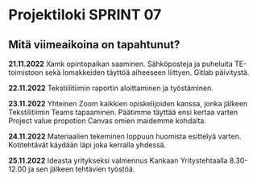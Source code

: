 # Projektiloki SPRINT 07

## Mitä viimeaikoina on tapahtunut? 

**21.11.2022** Xamk opintopaikan saaminen. Sähköposteja ja puheluita TE-toimistoon sekä lomakkeiden täyttöä aiheeseen liittyen.   Gitlab päivitystä.

**22.11.2022** Tekstiilitiimin raportin aloittaminen ja työstäminen.   

**23.11.2022** Yhteinen Zoom kaikkien opiskelijoiden kanssa, jonka jälkeen Tekstilitiimin Teams tapaaminen. Päätimme täyttää ensi kertaa varten Project value propotion Canvas omien maidemme kohdalta.   

**24.11.2022**   Materiaalien tekeminen loppuun huomista esittelyä varten. Kotitehtävät käydään läpi joka kerralla yhdessä.

**25.11.2022** Ideasta yritykseksi valmennus Kankaan Yritystehtaalla 8.30-12.00 ja sen jälkeen tehtävien työstöä.   


